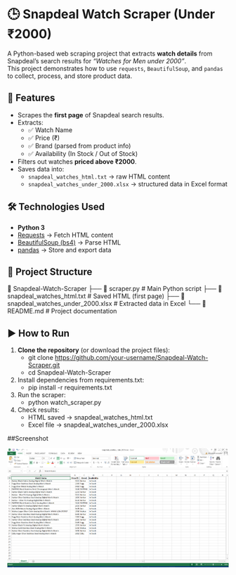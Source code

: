 # 🕒 Snapdeal Watch Scraper (Under ₹2000)

A Python-based web scraping project that extracts **watch details** from Snapdeal’s search results for *“Watches for Men under 2000”*.  
This project demonstrates how to use `requests`, `BeautifulSoup`, and `pandas` to collect, process, and store product data.

## 📌 Features
- Scrapes the **first page** of Snapdeal search results.  
- Extracts:
  - ✅ Watch Name  
  - ✅ Price (₹)  
  - ✅ Brand (parsed from product info)  
  - ✅ Availability (In Stock / Out of Stock)  
- Filters out watches **priced above ₹2000**.  
- Saves data into:
  - `snapdeal_watches_html.txt` → raw HTML content  
  - `snapdeal_watches_under_2000.xlsx` → structured data in Excel format  

## 🛠️ Technologies Used
- **Python 3**  
- [Requests](https://docs.python-requests.org/) → Fetch HTML content  
- [BeautifulSoup (bs4)](https://www.crummy.com/software/BeautifulSoup/) → Parse HTML  
- [pandas](https://pandas.pydata.org/) → Store and export data  

## 📂 Project Structure
📁 Snapdeal-Watch-Scraper
├── 📄 scraper.py # Main Python script
├── 📄 snapdeal_watches_html.txt # Saved HTML (first page)
├── 📄 snapdeal_watches_under_2000.xlsx # Extracted data in Excel
└── 📄 README.md # Project documentation

## ▶️ How to Run
1. **Clone the repository** (or download the project files):  
   - git clone https://github.com/your-username/Snapdeal-Watch-Scraper.git
   - cd Snapdeal-Watch-Scraper
2. Install dependencies from requirements.txt:
   - pip install -r requirements.txt
3. Run the scraper:
   - python watch_scraper.py
4. Check results:
   - HTML saved → snapdeal_watches_html.txt
   - Excel file → snapdeal_watches_under_2000.xlsx

##Screenshot

![image alt](https://github.com/jeet002/watch-scraper/blob/d50439311a5649528ad2c8827878da6bc4939343/Screenshot%202025-08-29%20125202.png)
